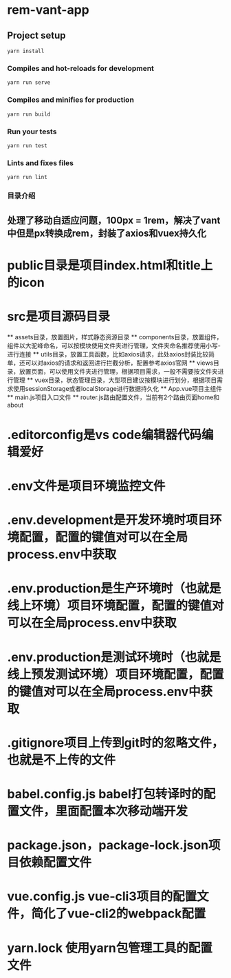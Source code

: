 # rem-vant-app

## Project setup
```
yarn install
```

### Compiles and hot-reloads for development
```
yarn run serve
```

### Compiles and minifies for production
```
yarn run build
```

### Run your tests
```
yarn run test
```

### Lints and fixes files
```
yarn run lint
```

### 目录介绍

## 处理了移动自适应问题，100px = 1rem，解决了vant中但是px转换成rem，封装了axios和vuex持久化

# public目录是项目index.html和title上的icon

# src是项目源码目录
  ** assets目录，放置图片，样式静态资源目录
  ** components目录，放置组件，组件以大驼峰命名，可以按模块使用文件夹进行管理，文件夹命名推荐使用小写-进行连接
  ** utils目录，放置工具函数，比如axios请求，此处axios封装比较简单，还可以对axios的请求和返回进行拦截分析，配置参考axios官网
  ** views目录，放置页面，可以使用文件夹进行管理，根据项目需求，一般不需要按文件夹进行管理
  ** vuex目录，状态管理目录，大型项目建议按模块进行划分，根据项目需求使用sessionStorage或者localStorage进行数据持久化
  ** App.vue项目主组件
  ** main.js项目入口文件
  ** router.js路由配置文件，当前有2个路由页面home和about

# .editorconfig是vs code编辑器代码编辑爱好

# .env文件是项目环境监控文件

# .env.development是开发环境时项目环境配置，配置的键值对可以在全局process.env中获取

# .env.production是生产环境时（也就是线上环境）项目环境配置，配置的键值对可以在全局process.env中获取

# .env.production是测试环境时（也就是线上预发测试环境）项目环境配置，配置的键值对可以在全局process.env中获取

# .gitignore项目上传到git时的忽略文件，也就是不上传的文件

# babel.config.js babel打包转译时的配置文件，里面配置本次移动端开发

# package.json，package-lock.json项目依赖配置文件

# vue.config.js vue-cli3项目的配置文件，简化了vue-cli2的webpack配置

# yarn.lock 使用yarn包管理工具的配置文件
